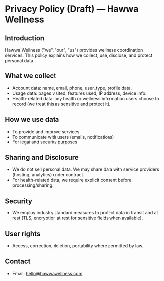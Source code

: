 # Privacy Policy (Draft) — Hawwa Wellness

## Introduction

Hawwa Wellness ("we", "our", "us") provides wellness coordination services. This policy explains how we collect, use, disclose, and protect personal data.

## What we collect

- Account data: name, email, phone, user_type, profile data.
- Usage data: pages visited, features used, IP address, device info.
- Health-related data: any health or wellness information users choose to record (we treat this as sensitive and protect it).

## How we use data

- To provide and improve services
- To communicate with users (emails, notifications)
- For legal and security purposes

## Sharing and Disclosure

- We do not sell personal data. We may share data with service providers (hosting, analytics) under contract.
- For health-related data, we require explicit consent before processing/sharing.

## Security

- We employ industry standard measures to protect data in transit and at rest (TLS, encryption at rest for sensitive fields when available).

## User rights

- Access, correction, deletion, portability where permitted by law.

## Contact

- Email: [hello@hawwawellness.com](mailto:hello@hawwawellness.com)
